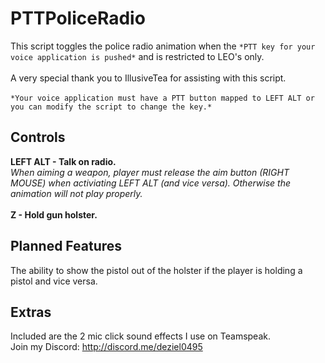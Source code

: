 # PTTPoliceRadio
This script toggles the police radio animation when the `*PTT key for your voice application is pushed*` and is restricted to LEO's only.
<br><br>
A very special thank you to IllusiveTea for assisting with this script.
<br><br>
`*Your voice application must have a PTT button mapped to LEFT ALT or you can modify the script to change the key.*`
<br>
## Controls
**LEFT ALT - Talk on radio.**
<br>
*When aiming a weapon, player must release the aim button (RIGHT MOUSE) when activiating LEFT ALT (and vice versa). Otherwise the animation will not play properly.*
<br><br>
**Z - Hold gun holster.**

## Planned Features
The ability to show the pistol out of the holster if the player is holding a pistol and vice versa.

## Extras
Included are the 2 mic click sound effects I use on Teamspeak.
<br>
Join my Discord: http://discord.me/deziel0495
